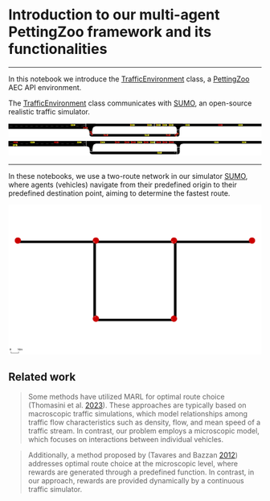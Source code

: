 # Introduction to our multi-agent PettingZoo framework and its functionalities

---

In this notebook we introduce the [TrafficEnvironment](https://github.com/COeXISTENCE-PROJECT/RouteRL/blob/main/routerl/environment/environment.py) class, a [PettingZoo](https://pettingzoo.farama.org/index.html) AEC API environment.

The [TrafficEnvironment](https://github.com/COeXISTENCE-PROJECT/RouteRL/blob/main/routerl/environment/environment.py) class communicates with [SUMO](https://eclipse.dev/sumo/), an open-source realistic traffic simulator.

<img src="../../docs/img/two_route_net_1.png" alt="two-route-network" />

<img src="../../docs/img/two_route_net_1_2.png" alt="two-route-network" />


---

In these notebooks, we use a two-route network in our simulator [SUMO](https://eclipse.dev/sumo/), where agents (vehicles) navigate from their predefined origin to their predefined destination point, aiming to determine the fastest route.

<img src="../../docs/img/two_route_yield.png" alt="two-route-network" />


## Related work

> Some methods have utilized MARL for optimal route choice (Thomasini et al. [2023](https://alaworkshop2023.github.io/papers/ALA2023_paper_69.pdf/)). These approaches
are typically based on macroscopic traffic simulations, which model relationships among traffic
flow characteristics such as density, flow, and mean speed of a traffic stream. In contrast, our
problem employs a microscopic model, which focuses on interactions between individual vehicles.

> Additionally, a method proposed by (Tavares and Bazzan [2012](https://www.researchgate.net/publication/235219033_Reinforcement_learning_for_route_choice_in_an_abstract_traffic_scenario)) addresses optimal route choice at the microscopic level, where rewards are generated through a predefined function. In contrast, in our approach, rewards are provided dynamically by a continuous traffic simulator.